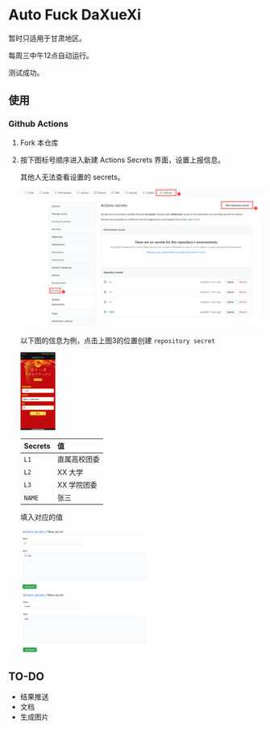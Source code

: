 # Auto Fuck DaXueXi
暂时只适用于甘肃地区。

每周三中午12点自动运行。

测试成功。

## 使用

### Github Actions

1. Fork 本仓库

2. 按下图标号顺序进入新建 Actions Secrets 界面，设置上报信息。

   其他人无法查看设置的 secrets。

   ![](images/image-20210803231140981.png)

   以下图的信息为例，点击上图3的位置创建 `repository secret`

   <img src="images/image-20210803231607152.png" alt="image-20210803231607152" style="zoom: 15%;" />
   
   | Secrets | 值           |
   | ------- | ------------ |
   | `L1`    | 直属高校团委 |
   | `L2`    | XX 大学      |
   | `L3`    | XX 学院团委  |
   | `NAME`  | 张三         |

   填入对应的值

   <img src="images/image-20210803233602592.png" alt="image-20210803233602592" style="zoom:25%;" />
   
   <img src="images/image-20210803233457949.png" alt="image-20210803233457949" style="zoom:25%;" />

## TO-DO
- 结果推送
- 文档
- 生成图片